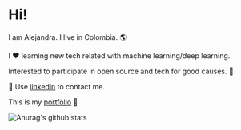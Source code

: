 # Hi! 

I am Alejandra. I live in Colombia. :earth_americas:

I :heart: learning new tech related with machine learning/deep learning. 

Interested to participate in open source and tech for good causes. :full_moon_with_face:

:speech_balloon: Use [linkedin](https://www.linkedin.com/in/alejandra-berbesi-becerra/) to contact me.

This is my [portfolio](https://alejandraberbesi.github.io/) :space_invader:

![Anurag's github stats](https://github-readme-stats.vercel.app/api?username=alejandraberbesi&hide=stars,issues&count_private=true&show_icons=true&theme=cobalt)
